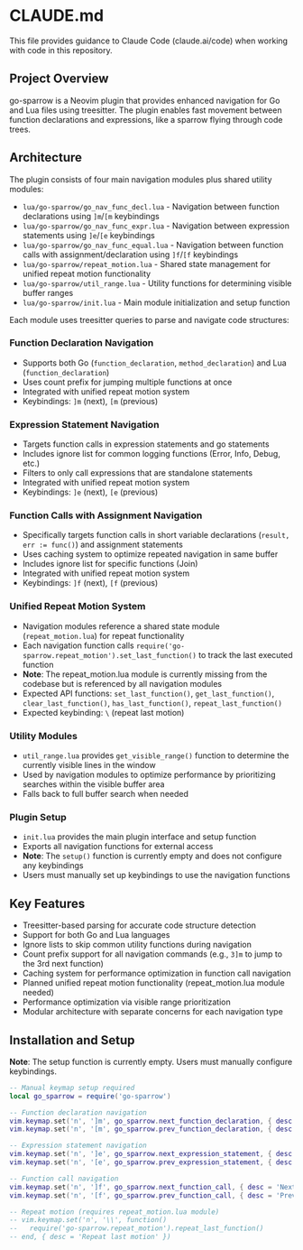 # CLAUDE.md

This file provides guidance to Claude Code (claude.ai/code) when working with code in this repository.

## Project Overview

go-sparrow is a Neovim plugin that provides enhanced navigation for Go and Lua files using treesitter. The plugin enables fast movement between function declarations and expressions, like a sparrow flying through code trees.

## Architecture

The plugin consists of four main navigation modules plus shared utility modules:

- `lua/go-sparrow/go_nav_func_decl.lua` - Navigation between function declarations using `]m`/`[m` keybindings
- `lua/go-sparrow/go_nav_func_expr.lua` - Navigation between expression statements using `]e`/`[e` keybindings  
- `lua/go-sparrow/go_nav_func_equal.lua` - Navigation between function calls with assignment/declaration using `]f`/`[f` keybindings
- `lua/go-sparrow/repeat_motion.lua` - Shared state management for unified repeat motion functionality
- `lua/go-sparrow/util_range.lua` - Utility functions for determining visible buffer ranges
- `lua/go-sparrow/init.lua` - Main module initialization and setup function

Each module uses treesitter queries to parse and navigate code structures:

### Function Declaration Navigation
- Supports both Go (`function_declaration`, `method_declaration`) and Lua (`function_declaration`) 
- Uses count prefix for jumping multiple functions at once
- Integrated with unified repeat motion system
- Keybindings: `]m` (next), `[m` (previous)

### Expression Statement Navigation  
- Targets function calls in expression statements and go statements
- Includes ignore list for common logging functions (Error, Info, Debug, etc.)
- Filters to only call expressions that are standalone statements
- Integrated with unified repeat motion system
- Keybindings: `]e` (next), `[e` (previous)

### Function Calls with Assignment Navigation
- Specifically targets function calls in short variable declarations (`result, err := func()`) and assignment statements
- Uses caching system to optimize repeated navigation in same buffer
- Includes ignore list for specific functions (Join)
- Integrated with unified repeat motion system
- Keybindings: `]f` (next), `[f` (previous)

### Unified Repeat Motion System  
- Navigation modules reference a shared state module (`repeat_motion.lua`) for repeat functionality
- Each navigation function calls `require('go-sparrow.repeat_motion').set_last_function()` to track the last executed function
- **Note**: The repeat_motion.lua module is currently missing from the codebase but is referenced by all navigation modules
- Expected API functions: `set_last_function()`, `get_last_function()`, `clear_last_function()`, `has_last_function()`, `repeat_last_function()`
- Expected keybinding: `\` (repeat last motion)

### Utility Modules
- `util_range.lua` provides `get_visible_range()` function to determine the currently visible lines in the window
- Used by navigation modules to optimize performance by prioritizing searches within the visible buffer area
- Falls back to full buffer search when needed

### Plugin Setup
- `init.lua` provides the main plugin interface and setup function
- Exports all navigation functions for external access
- **Note**: The `setup()` function is currently empty and does not configure any keybindings
- Users must manually set up keybindings to use the navigation functions

## Key Features

- Treesitter-based parsing for accurate code structure detection
- Support for both Go and Lua languages
- Ignore lists to skip common utility functions during navigation
- Count prefix support for all navigation commands (e.g., `3]m` to jump to the 3rd next function)
- Caching system for performance optimization in function call navigation
- Planned unified repeat motion functionality (repeat_motion.lua module needed)
- Performance optimization via visible range prioritization
- Modular architecture with separate concerns for each navigation type

## Installation and Setup

**Note**: The setup function is currently empty. Users must manually configure keybindings.

```lua
-- Manual keymap setup required
local go_sparrow = require('go-sparrow')

-- Function declaration navigation
vim.keymap.set('n', ']m', go_sparrow.next_function_declaration, { desc = 'Next function declaration' })
vim.keymap.set('n', '[m', go_sparrow.prev_function_declaration, { desc = 'Previous function declaration' })

-- Expression statement navigation
vim.keymap.set('n', ']e', go_sparrow.next_expression_statement, { desc = 'Next expression statement' })
vim.keymap.set('n', '[e', go_sparrow.prev_expression_statement, { desc = 'Previous expression statement' })

-- Function call navigation
vim.keymap.set('n', ']f', go_sparrow.next_function_call, { desc = 'Next function call' })
vim.keymap.set('n', '[f', go_sparrow.prev_function_call, { desc = 'Previous function call' })

-- Repeat motion (requires repeat_motion.lua module)
-- vim.keymap.set('n', '\\', function() 
--   require('go-sparrow.repeat_motion').repeat_last_function() 
-- end, { desc = 'Repeat last motion' })
```
